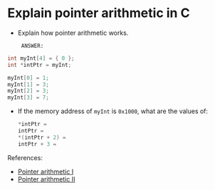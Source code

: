 # Explain pointer arithmetic in C

- Explain how pointer arithmetic works.

    ```text
     ANSWER:
    ```

```c
int myInt[4] = { 0 };
int *intPtr = myInt;

myInt[0] = 1;
myInt[1] = 3;
myInt[2] = 3;
myInt[3] = 7;
```

- If the memory address of `myInt` is `0x1000`, what are the values of:

    ```c
    *intPtr =
    intPtr =
    *(intPtr + 2) =
    intPtr + 3 =
    ```


References:

- [Pointer arithmetic I](https://overiq.com/c-programming-101/pointer-arithmetic-in-c/)
- [Pointer arithmetic II](https://www.tutorialspoint.com/cprogramming/c_pointer_arithmetic.htm)
